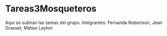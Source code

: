 # Tareas3Mosqueteros
Aqui se subiran las tareas del grupo.
Integrantes: Fernanda Robertson, Jean Grasset, Matias Leyton
